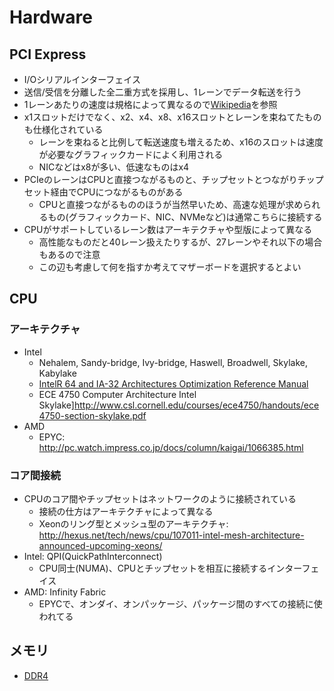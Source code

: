 # Hardware

## PCI Express
* I/Oシリアルインターフェイス
* 送信/受信を分離した全二重方式を採用し、1レーンでデータ転送を行う
* 1レーンあたりの速度は規格によって異なるので[Wikipedia](https://ja.wikipedia.org/wiki/PCI_Express)を参照
* x1スロットだけでなく、x2、x4、x8、x16スロットとレーンを束ねてたものも仕様化されている
   * レーンを束ねると比例して転送速度も増えるため、x16のスロットは速度が必要なグラフィックカードによく利用される
   * NICなどはx8が多い、低速なものはx4
* PCIeのレーンはCPUと直接つながるものと、チップセットとつながりチップセット経由でCPUにつながるものがある
    * CPUと直接つながるもののほうが当然早いため、高速な処理が求められるもの(グラフィックカード、NIC、NVMeなど)は通常こちらに接続する
* CPUがサポートしているレーン数はアーキテクチャや型版によって異なる
    * 高性能なものだと40レーン扱えたりするが、27レーンやそれ以下の場合もあるので注意
    * この辺も考慮して何を指すか考えてマザーボードを選択するとよい


## CPU
### アーキテクチャ
* Intel
    * Nehalem, Sandy-bridge, Ivy-bridge, Haswell, Broadwell, Skylake, Kabylake
    * [IntelR 64 and IA-32 Architectures Optimization Reference Manual](https://www.intel.com/content/dam/www/public/us/en/documents/manuals/64-ia-32-architectures-optimization-manual.pdf)
    * ECE 4750 Computer Architecture Intel Skylake]http://www.csl.cornell.edu/courses/ece4750/handouts/ece4750-section-skylake.pdf
* AMD
    * EPYC: http://pc.watch.impress.co.jp/docs/column/kaigai/1066385.html

### コア間接続
* CPUのコア間やチップセットはネットワークのように接続されている
    * 接続の仕方はアーキテクチャによって異なる
    * Xeonのリング型とメッシュ型のアーキテクチャ: http://hexus.net/tech/news/cpu/107011-intel-mesh-architecture-announced-upcoming-xeons/
* Intel: QPI(QuickPathInterconnect)
    * CPU同士(NUMA)、CPUとチップセットを相互に接続するインターフェイス
* AMD: Infinity Fabric
    * EPYCで、オンダイ、オンパッケージ、パッケージ間のすべての接続に使われてる



## メモリ
* [DDR4](https://ja.wikipedia.org/wiki/DDR4_SDRAM)
